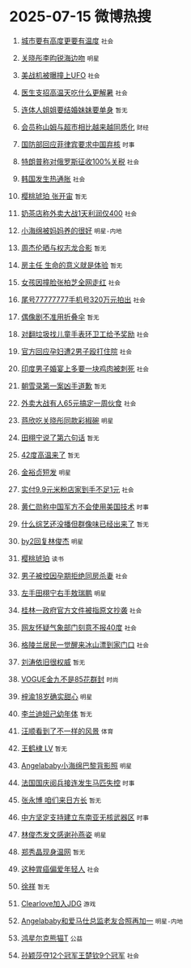 # 2025-07-15 微博热搜 
1. [城市要有高度更要有温度](https://m.weibo.cn/search?containerid=100103type%3D1%26t%3D10%26q%3D%23%E5%9F%8E%E5%B8%82%E8%A6%81%E6%9C%89%E9%AB%98%E5%BA%A6%E6%9B%B4%E8%A6%81%E6%9C%89%E6%B8%A9%E5%BA%A6%23&stream_entry_id=51&isnewpage=1&extparam=seat%3D1%26pos%3D0%26filter_type%3Drealtimehot%26stream_entry_id%3D51%26c_type%3D51%26q%3D%2523%25E5%259F%258E%25E5%25B8%2582%25E8%25A6%2581%25E6%259C%2589%25E9%25AB%2598%25E5%25BA%25A6%25E6%259B%25B4%25E8%25A6%2581%25E6%259C%2589%25E6%25B8%25A9%25E5%25BA%25A6%2523%26cate%3D10103%26dgr%3D0%26display_time%3D1752510117%26pre_seqid%3D175251011728900561151) `社会` 

2. [关晓彤李昀锐海边吻](https://m.weibo.cn/search?containerid=100103type%3D1%26t%3D10%26q%3D%23%E5%85%B3%E6%99%93%E5%BD%A4%E6%9D%8E%E6%98%80%E9%94%90%E6%B5%B7%E8%BE%B9%E5%90%BB%23&stream_entry_id=31&isnewpage=1&extparam=seat%3D1%26pos%3D0%26stream_entry_id%3D31%26realpos%3D1%26flag%3D2%26filter_type%3Drealtimehot%26lcate%3D5001%26c_type%3D31%26dgr%3D0%26q%3D%2523%25E5%2585%25B3%25E6%2599%2593%25E5%25BD%25A4%25E6%259D%258E%25E6%2598%2580%25E9%2594%2590%25E6%25B5%25B7%25E8%25BE%25B9%25E5%2590%25BB%2523%26cate%3D5001%26band_rank%3D1%26display_time%3D1752510117%26pre_seqid%3D175251011728900561151) `明星` 

3. [美战机被曝撞上UFO](https://m.weibo.cn/search?containerid=100103type%3D1%26t%3D10%26q%3D%23%E7%BE%8E%E6%88%98%E6%9C%BA%E8%A2%AB%E6%9B%9D%E6%92%9E%E4%B8%8AUFO%23&stream_entry_id=31&isnewpage=1&extparam=seat%3D1%26pos%3D1%26stream_entry_id%3D31%26realpos%3D2%26flag%3D1%26filter_type%3Drealtimehot%26lcate%3D5001%26c_type%3D31%26dgr%3D0%26q%3D%2523%25E7%25BE%258E%25E6%2588%2598%25E6%259C%25BA%25E8%25A2%25AB%25E6%259B%259D%25E6%2592%259E%25E4%25B8%258AUFO%2523%26cate%3D5001%26band_rank%3D2%26display_time%3D1752510117%26pre_seqid%3D175251011728900561151) `社会` 

4. [医生支招高温天吃什么更解暑](https://m.weibo.cn/search?containerid=100103type%3D1%26t%3D10%26q%3D%23%E5%8C%BB%E7%94%9F%E6%94%AF%E6%8B%9B%E9%AB%98%E6%B8%A9%E5%A4%A9%E5%90%83%E4%BB%80%E4%B9%88%E6%9B%B4%E8%A7%A3%E6%9A%91%23&stream_entry_id=31&isnewpage=1&extparam=seat%3D1%26pos%3D2%26stream_entry_id%3D31%26realpos%3D3%26flag%3D0%26filter_type%3Drealtimehot%26lcate%3D5001%26c_type%3D31%26dgr%3D0%26q%3D%2523%25E5%258C%25BB%25E7%2594%259F%25E6%2594%25AF%25E6%258B%259B%25E9%25AB%2598%25E6%25B8%25A9%25E5%25A4%25A9%25E5%2590%2583%25E4%25BB%2580%25E4%25B9%2588%25E6%259B%25B4%25E8%25A7%25A3%25E6%259A%2591%2523%26cate%3D5001%26band_rank%3D3%26display_time%3D1752510117%26pre_seqid%3D175251011728900561151) `社会` 

5. [连体人姐姐要结婚妹妹要单身](https://m.weibo.cn/search?containerid=100103type%3D1%26t%3D10%26q%3D%E8%BF%9E%E4%BD%93%E4%BA%BA%E5%A7%90%E5%A7%90%E8%A6%81%E7%BB%93%E5%A9%9A%E5%A6%B9%E5%A6%B9%E8%A6%81%E5%8D%95%E8%BA%AB&stream_entry_id=31&isnewpage=1&extparam=seat%3D1%26pos%3D3%26stream_entry_id%3D31%26realpos%3D4%26flag%3D2%26filter_type%3Drealtimehot%26lcate%3D5001%26c_type%3D31%26dgr%3D0%26q%3D%25E8%25BF%259E%25E4%25BD%2593%25E4%25BA%25BA%25E5%25A7%2590%25E5%25A7%2590%25E8%25A6%2581%25E7%25BB%2593%25E5%25A9%259A%25E5%25A6%25B9%25E5%25A6%25B9%25E8%25A6%2581%25E5%258D%2595%25E8%25BA%25AB%26cate%3D5001%26band_rank%3D4%26display_time%3D1752510117%26pre_seqid%3D175251011728900561151) `暂无` 

6. [会员称山姆与超市相比越来越同质化](https://m.weibo.cn/search?containerid=100103type%3D1%26t%3D10%26q%3D%23%E4%BC%9A%E5%91%98%E7%A7%B0%E5%B1%B1%E5%A7%86%E4%B8%8E%E8%B6%85%E5%B8%82%E7%9B%B8%E6%AF%94%E8%B6%8A%E6%9D%A5%E8%B6%8A%E5%90%8C%E8%B4%A8%E5%8C%96%23&stream_entry_id=31&isnewpage=1&extparam=seat%3D1%26pos%3D4%26stream_entry_id%3D31%26realpos%3D5%26flag%3D0%26filter_type%3Drealtimehot%26lcate%3D5001%26c_type%3D31%26dgr%3D0%26q%3D%2523%25E4%25BC%259A%25E5%2591%2598%25E7%25A7%25B0%25E5%25B1%25B1%25E5%25A7%2586%25E4%25B8%258E%25E8%25B6%2585%25E5%25B8%2582%25E7%259B%25B8%25E6%25AF%2594%25E8%25B6%258A%25E6%259D%25A5%25E8%25B6%258A%25E5%2590%258C%25E8%25B4%25A8%25E5%258C%2596%2523%26cate%3D5001%26band_rank%3D5%26display_time%3D1752510117%26pre_seqid%3D175251011728900561151) `财经` 

7. [国防部回应菲律宾要求中国弃核](https://m.weibo.cn/search?containerid=100103type%3D1%26t%3D10%26q%3D%23%E5%9B%BD%E9%98%B2%E9%83%A8%E5%9B%9E%E5%BA%94%E8%8F%B2%E5%BE%8B%E5%AE%BE%E8%A6%81%E6%B1%82%E4%B8%AD%E5%9B%BD%E5%BC%83%E6%A0%B8%23&stream_entry_id=31&isnewpage=1&extparam=seat%3D1%26pos%3D5%26stream_entry_id%3D31%26realpos%3D6%26flag%3D1%26filter_type%3Drealtimehot%26lcate%3D5001%26c_type%3D31%26dgr%3D0%26q%3D%2523%25E5%259B%25BD%25E9%2598%25B2%25E9%2583%25A8%25E5%259B%259E%25E5%25BA%2594%25E8%258F%25B2%25E5%25BE%258B%25E5%25AE%25BE%25E8%25A6%2581%25E6%25B1%2582%25E4%25B8%25AD%25E5%259B%25BD%25E5%25BC%2583%25E6%25A0%25B8%2523%26cate%3D5001%26band_rank%3D6%26display_time%3D1752510117%26pre_seqid%3D175251011728900561151) `时事` 

8. [特朗普称对俄罗斯征收100%关税](https://m.weibo.cn/search?containerid=100103type%3D1%26t%3D10%26q%3D%23%E7%89%B9%E6%9C%97%E6%99%AE%E7%A7%B0%E5%AF%B9%E4%BF%84%E7%BD%97%E6%96%AF%E5%BE%81%E6%94%B6100%25%E5%85%B3%E7%A8%8E%23&stream_entry_id=31&isnewpage=1&extparam=seat%3D1%26pos%3D6%26stream_entry_id%3D31%26realpos%3D7%26flag%3D1%26filter_type%3Drealtimehot%26lcate%3D5001%26c_type%3D31%26dgr%3D0%26q%3D%2523%25E7%2589%25B9%25E6%259C%2597%25E6%2599%25AE%25E7%25A7%25B0%25E5%25AF%25B9%25E4%25BF%2584%25E7%25BD%2597%25E6%2596%25AF%25E5%25BE%2581%25E6%2594%25B6100%2525%25E5%2585%25B3%25E7%25A8%258E%2523%26cate%3D5001%26band_rank%3D7%26display_time%3D1752510117%26pre_seqid%3D175251011728900561151) `社会` 

9. [韩国发生热通胀](https://m.weibo.cn/search?containerid=100103type%3D1%26t%3D10%26q%3D%23%E9%9F%A9%E5%9B%BD%E5%8F%91%E7%94%9F%E7%83%AD%E9%80%9A%E8%83%80%23&stream_entry_id=31&isnewpage=1&extparam=seat%3D1%26pos%3D7%26stream_entry_id%3D31%26realpos%3D8%26flag%3D0%26filter_type%3Drealtimehot%26lcate%3D5001%26c_type%3D31%26dgr%3D0%26q%3D%2523%25E9%259F%25A9%25E5%259B%25BD%25E5%258F%2591%25E7%2594%259F%25E7%2583%25AD%25E9%2580%259A%25E8%2583%2580%2523%26cate%3D5001%26band_rank%3D8%26display_time%3D1752510117%26pre_seqid%3D175251011728900561151) `社会` 

10. [樱桃琥珀 张开宙](https://m.weibo.cn/search?containerid=100103type%3D1%26t%3D10%26q%3D%E6%A8%B1%E6%A1%83%E7%90%A5%E7%8F%80+%E5%BC%A0%E5%BC%80%E5%AE%99&stream_entry_id=31&isnewpage=1&extparam=seat%3D1%26pos%3D8%26stream_entry_id%3D31%26realpos%3D9%26flag%3D1%26filter_type%3Drealtimehot%26lcate%3D5001%26c_type%3D31%26dgr%3D0%26q%3D%25E6%25A8%25B1%25E6%25A1%2583%25E7%2590%25A5%25E7%258F%2580%2520%25E5%25BC%25A0%25E5%25BC%2580%25E5%25AE%2599%26cate%3D5001%26band_rank%3D9%26display_time%3D1752510117%26pre_seqid%3D175251011728900561151) `暂无` 

11. [奶茶店称外卖大战1天利润仅400](https://m.weibo.cn/search?containerid=100103type%3D1%26t%3D10%26q%3D%23%E5%A5%B6%E8%8C%B6%E5%BA%97%E7%A7%B0%E5%A4%96%E5%8D%96%E5%A4%A7%E6%88%981%E5%A4%A9%E5%88%A9%E6%B6%A6%E4%BB%85400%23&stream_entry_id=31&isnewpage=1&extparam=seat%3D1%26pos%3D9%26stream_entry_id%3D31%26realpos%3D10%26flag%3D1%26filter_type%3Drealtimehot%26lcate%3D5001%26c_type%3D31%26dgr%3D0%26q%3D%2523%25E5%25A5%25B6%25E8%258C%25B6%25E5%25BA%2597%25E7%25A7%25B0%25E5%25A4%2596%25E5%258D%2596%25E5%25A4%25A7%25E6%2588%25981%25E5%25A4%25A9%25E5%2588%25A9%25E6%25B6%25A6%25E4%25BB%2585400%2523%26cate%3D5001%26band_rank%3D10%26display_time%3D1752510117%26pre_seqid%3D175251011728900561151) `社会` 

12. [小海绵被妈妈养的很好](https://m.weibo.cn/search?containerid=100103type%3D1%26t%3D10%26q%3D%23%E5%B0%8F%E6%B5%B7%E7%BB%B5%E8%A2%AB%E5%A6%88%E5%A6%88%E5%85%BB%E7%9A%84%E5%BE%88%E5%A5%BD%23&stream_entry_id=31&isnewpage=1&extparam=seat%3D1%26pos%3D10%26stream_entry_id%3D31%26realpos%3D11%26flag%3D2%26filter_type%3Drealtimehot%26lcate%3D5001%26c_type%3D31%26dgr%3D0%26q%3D%2523%25E5%25B0%258F%25E6%25B5%25B7%25E7%25BB%25B5%25E8%25A2%25AB%25E5%25A6%2588%25E5%25A6%2588%25E5%2585%25BB%25E7%259A%2584%25E5%25BE%2588%25E5%25A5%25BD%2523%26cate%3D5001%26band_rank%3D11%26display_time%3D1752510117%26pre_seqid%3D175251011728900561151) `明星-内地` 

13. [周杰伦晒与权志龙合影](https://m.weibo.cn/search?containerid=100103type%3D1%26t%3D10%26q%3D%E5%91%A8%E6%9D%B0%E4%BC%A6%E6%99%92%E4%B8%8E%E6%9D%83%E5%BF%97%E9%BE%99%E5%90%88%E5%BD%B1&stream_entry_id=31&isnewpage=1&extparam=seat%3D1%26pos%3D11%26stream_entry_id%3D31%26realpos%3D12%26flag%3D0%26filter_type%3Drealtimehot%26lcate%3D5001%26c_type%3D31%26dgr%3D0%26q%3D%25E5%2591%25A8%25E6%259D%25B0%25E4%25BC%25A6%25E6%2599%2592%25E4%25B8%258E%25E6%259D%2583%25E5%25BF%2597%25E9%25BE%2599%25E5%2590%2588%25E5%25BD%25B1%26cate%3D5001%26band_rank%3D12%26display_time%3D1752510117%26pre_seqid%3D175251011728900561151) `暂无` 

14. [房主任 生命的意义就是体验](https://m.weibo.cn/search?containerid=100103type%3D1%26t%3D10%26q%3D%E6%88%BF%E4%B8%BB%E4%BB%BB+%E7%94%9F%E5%91%BD%E7%9A%84%E6%84%8F%E4%B9%89%E5%B0%B1%E6%98%AF%E4%BD%93%E9%AA%8C&stream_entry_id=31&isnewpage=1&extparam=seat%3D1%26pos%3D12%26stream_entry_id%3D31%26realpos%3D13%26flag%3D0%26filter_type%3Drealtimehot%26lcate%3D5001%26c_type%3D31%26dgr%3D0%26q%3D%25E6%2588%25BF%25E4%25B8%25BB%25E4%25BB%25BB%2520%25E7%2594%259F%25E5%2591%25BD%25E7%259A%2584%25E6%2584%258F%25E4%25B9%2589%25E5%25B0%25B1%25E6%2598%25AF%25E4%25BD%2593%25E9%25AA%258C%26cate%3D5001%26band_rank%3D13%26display_time%3D1752510117%26pre_seqid%3D175251011728900561151) `暂无` 

15. [女孩因撞脸张柏芝全网走红](https://m.weibo.cn/search?containerid=100103type%3D1%26t%3D10%26q%3D%23%E5%A5%B3%E5%AD%A9%E5%9B%A0%E6%92%9E%E8%84%B8%E5%BC%A0%E6%9F%8F%E8%8A%9D%E5%85%A8%E7%BD%91%E8%B5%B0%E7%BA%A2%23&stream_entry_id=31&isnewpage=1&extparam=seat%3D1%26pos%3D13%26stream_entry_id%3D31%26realpos%3D14%26flag%3D1%26filter_type%3Drealtimehot%26lcate%3D5001%26c_type%3D31%26dgr%3D0%26q%3D%2523%25E5%25A5%25B3%25E5%25AD%25A9%25E5%259B%25A0%25E6%2592%259E%25E8%2584%25B8%25E5%25BC%25A0%25E6%259F%258F%25E8%258A%259D%25E5%2585%25A8%25E7%25BD%2591%25E8%25B5%25B0%25E7%25BA%25A2%2523%26cate%3D5001%26band_rank%3D14%26display_time%3D1752510117%26pre_seqid%3D175251011728900561151) `社会` 

16. [尾号77777777手机号320万元拍出](https://m.weibo.cn/search?containerid=100103type%3D1%26t%3D10%26q%3D%23%E5%B0%BE%E5%8F%B777777777%E6%89%8B%E6%9C%BA%E5%8F%B7320%E4%B8%87%E5%85%83%E6%8B%8D%E5%87%BA%23&stream_entry_id=31&isnewpage=1&extparam=seat%3D1%26pos%3D14%26stream_entry_id%3D31%26realpos%3D15%26flag%3D0%26filter_type%3Drealtimehot%26lcate%3D5001%26c_type%3D31%26dgr%3D0%26q%3D%2523%25E5%25B0%25BE%25E5%258F%25B777777777%25E6%2589%258B%25E6%259C%25BA%25E5%258F%25B7320%25E4%25B8%2587%25E5%2585%2583%25E6%258B%258D%25E5%2587%25BA%2523%26cate%3D5001%26band_rank%3D15%26display_time%3D1752510117%26pre_seqid%3D175251011728900561151) `社会` 

17. [偶像剧不准用折叠伞](https://m.weibo.cn/search?containerid=100103type%3D1%26t%3D10%26q%3D%E5%81%B6%E5%83%8F%E5%89%A7%E4%B8%8D%E5%87%86%E7%94%A8%E6%8A%98%E5%8F%A0%E4%BC%9E&stream_entry_id=31&isnewpage=1&extparam=seat%3D1%26pos%3D15%26stream_entry_id%3D31%26realpos%3D16%26flag%3D0%26filter_type%3Drealtimehot%26lcate%3D5001%26c_type%3D31%26dgr%3D0%26q%3D%25E5%2581%25B6%25E5%2583%258F%25E5%2589%25A7%25E4%25B8%258D%25E5%2587%2586%25E7%2594%25A8%25E6%258A%2598%25E5%258F%25A0%25E4%25BC%259E%26cate%3D5001%26band_rank%3D16%26display_time%3D1752510117%26pre_seqid%3D175251011728900561151) `暂无` 

18. [对翻垃圾找儿童手表环卫工给予奖励](https://m.weibo.cn/search?containerid=100103type%3D1%26t%3D10%26q%3D%23%E5%AF%B9%E7%BF%BB%E5%9E%83%E5%9C%BE%E6%89%BE%E5%84%BF%E7%AB%A5%E6%89%8B%E8%A1%A8%E7%8E%AF%E5%8D%AB%E5%B7%A5%E7%BB%99%E4%BA%88%E5%A5%96%E5%8A%B1%23&stream_entry_id=31&isnewpage=1&extparam=seat%3D1%26pos%3D16%26stream_entry_id%3D31%26realpos%3D17%26flag%3D0%26filter_type%3Drealtimehot%26lcate%3D5001%26c_type%3D31%26dgr%3D0%26q%3D%2523%25E5%25AF%25B9%25E7%25BF%25BB%25E5%259E%2583%25E5%259C%25BE%25E6%2589%25BE%25E5%2584%25BF%25E7%25AB%25A5%25E6%2589%258B%25E8%25A1%25A8%25E7%258E%25AF%25E5%258D%25AB%25E5%25B7%25A5%25E7%25BB%2599%25E4%25BA%2588%25E5%25A5%2596%25E5%258A%25B1%2523%26cate%3D5001%26band_rank%3D17%26display_time%3D1752510117%26pre_seqid%3D175251011728900561151) `社会` 

19. [官方回应孕妇遭2男子殴打住院](https://m.weibo.cn/search?containerid=100103type%3D1%26t%3D10%26q%3D%23%E5%AE%98%E6%96%B9%E5%9B%9E%E5%BA%94%E5%AD%95%E5%A6%87%E9%81%AD2%E7%94%B7%E5%AD%90%E6%AE%B4%E6%89%93%E4%BD%8F%E9%99%A2%23&stream_entry_id=31&isnewpage=1&extparam=seat%3D1%26pos%3D17%26stream_entry_id%3D31%26realpos%3D18%26flag%3D1%26filter_type%3Drealtimehot%26lcate%3D5001%26c_type%3D31%26dgr%3D0%26q%3D%2523%25E5%25AE%2598%25E6%2596%25B9%25E5%259B%259E%25E5%25BA%2594%25E5%25AD%2595%25E5%25A6%2587%25E9%2581%25AD2%25E7%2594%25B7%25E5%25AD%2590%25E6%25AE%25B4%25E6%2589%2593%25E4%25BD%258F%25E9%2599%25A2%2523%26cate%3D5001%26band_rank%3D18%26display_time%3D1752510117%26pre_seqid%3D175251011728900561151) `社会` 

20. [印度男子婚宴上多要一块鸡肉被刺死](https://m.weibo.cn/search?containerid=100103type%3D1%26t%3D10%26q%3D%23%E5%8D%B0%E5%BA%A6%E7%94%B7%E5%AD%90%E5%A9%9A%E5%AE%B4%E4%B8%8A%E5%A4%9A%E8%A6%81%E4%B8%80%E5%9D%97%E9%B8%A1%E8%82%89%E8%A2%AB%E5%88%BA%E6%AD%BB%23&stream_entry_id=31&isnewpage=1&extparam=seat%3D1%26pos%3D18%26stream_entry_id%3D31%26realpos%3D19%26flag%3D1%26filter_type%3Drealtimehot%26lcate%3D5001%26c_type%3D31%26dgr%3D0%26q%3D%2523%25E5%258D%25B0%25E5%25BA%25A6%25E7%2594%25B7%25E5%25AD%2590%25E5%25A9%259A%25E5%25AE%25B4%25E4%25B8%258A%25E5%25A4%259A%25E8%25A6%2581%25E4%25B8%2580%25E5%259D%2597%25E9%25B8%25A1%25E8%2582%2589%25E8%25A2%25AB%25E5%2588%25BA%25E6%25AD%25BB%2523%26cate%3D5001%26band_rank%3D19%26display_time%3D1752510117%26pre_seqid%3D175251011728900561151) `社会` 

21. [朝雪录第一案凶手道歉](https://m.weibo.cn/search?containerid=100103type%3D1%26t%3D10%26q%3D%E6%9C%9D%E9%9B%AA%E5%BD%95%E7%AC%AC%E4%B8%80%E6%A1%88%E5%87%B6%E6%89%8B%E9%81%93%E6%AD%89&stream_entry_id=31&isnewpage=1&extparam=seat%3D1%26pos%3D19%26stream_entry_id%3D31%26realpos%3D20%26flag%3D0%26filter_type%3Drealtimehot%26lcate%3D5001%26c_type%3D31%26dgr%3D0%26q%3D%25E6%259C%259D%25E9%259B%25AA%25E5%25BD%2595%25E7%25AC%25AC%25E4%25B8%2580%25E6%25A1%2588%25E5%2587%25B6%25E6%2589%258B%25E9%2581%2593%25E6%25AD%2589%26cate%3D5001%26band_rank%3D20%26display_time%3D1752510117%26pre_seqid%3D175251011728900561151) `暂无` 

22. [外卖大战有人65元搞定一周伙食](https://m.weibo.cn/search?containerid=100103type%3D1%26t%3D10%26q%3D%23%E5%A4%96%E5%8D%96%E5%A4%A7%E6%88%98%E6%9C%89%E4%BA%BA65%E5%85%83%E6%90%9E%E5%AE%9A%E4%B8%80%E5%91%A8%E4%BC%99%E9%A3%9F%23&stream_entry_id=31&isnewpage=1&extparam=seat%3D1%26pos%3D20%26stream_entry_id%3D31%26realpos%3D21%26flag%3D0%26filter_type%3Drealtimehot%26lcate%3D5001%26c_type%3D31%26dgr%3D0%26q%3D%2523%25E5%25A4%2596%25E5%258D%2596%25E5%25A4%25A7%25E6%2588%2598%25E6%259C%2589%25E4%25BA%25BA65%25E5%2585%2583%25E6%2590%259E%25E5%25AE%259A%25E4%25B8%2580%25E5%2591%25A8%25E4%25BC%2599%25E9%25A3%259F%2523%26cate%3D5001%26band_rank%3D21%26display_time%3D1752510117%26pre_seqid%3D175251011728900561151) `社会` 

23. [蒋欣吃关晓彤同款彩椒碗](https://m.weibo.cn/search?containerid=100103type%3D1%26t%3D10%26q%3D%23%E8%92%8B%E6%AC%A3%E5%90%83%E5%85%B3%E6%99%93%E5%BD%A4%E5%90%8C%E6%AC%BE%E5%BD%A9%E6%A4%92%E7%A2%97%23&stream_entry_id=31&isnewpage=1&extparam=seat%3D1%26pos%3D21%26stream_entry_id%3D31%26realpos%3D22%26flag%3D0%26filter_type%3Drealtimehot%26lcate%3D5001%26c_type%3D31%26dgr%3D0%26q%3D%2523%25E8%2592%258B%25E6%25AC%25A3%25E5%2590%2583%25E5%2585%25B3%25E6%2599%2593%25E5%25BD%25A4%25E5%2590%258C%25E6%25AC%25BE%25E5%25BD%25A9%25E6%25A4%2592%25E7%25A2%2597%2523%26cate%3D5001%26band_rank%3D22%26display_time%3D1752510117%26pre_seqid%3D175251011728900561151) `明星` 

24. [田栩宁说了第六句话](https://m.weibo.cn/search?containerid=100103type%3D1%26t%3D10%26q%3D%23%E7%94%B0%E6%A0%A9%E5%AE%81%E8%AF%B4%E4%BA%86%E7%AC%AC%E5%85%AD%E5%8F%A5%E8%AF%9D%23&stream_entry_id=31&isnewpage=1&extparam=seat%3D1%26pos%3D22%26stream_entry_id%3D31%26realpos%3D23%26flag%3D0%26filter_type%3Drealtimehot%26lcate%3D5001%26c_type%3D31%26dgr%3D0%26q%3D%2523%25E7%2594%25B0%25E6%25A0%25A9%25E5%25AE%2581%25E8%25AF%25B4%25E4%25BA%2586%25E7%25AC%25AC%25E5%2585%25AD%25E5%258F%25A5%25E8%25AF%259D%2523%26cate%3D5001%26band_rank%3D23%26display_time%3D1752510117%26pre_seqid%3D175251011728900561151) `暂无` 

25. [42度高温来了](https://m.weibo.cn/search?containerid=100103type%3D1%26t%3D10%26q%3D42%E5%BA%A6%E9%AB%98%E6%B8%A9%E6%9D%A5%E4%BA%86&stream_entry_id=31&isnewpage=1&extparam=seat%3D1%26pos%3D23%26stream_entry_id%3D31%26realpos%3D24%26flag%3D0%26filter_type%3Drealtimehot%26lcate%3D5001%26c_type%3D31%26dgr%3D0%26q%3D42%25E5%25BA%25A6%25E9%25AB%2598%25E6%25B8%25A9%25E6%259D%25A5%25E4%25BA%2586%26cate%3D5001%26band_rank%3D24%26display_time%3D1752510117%26pre_seqid%3D175251011728900561151) `暂无` 

26. [金裕贞短发](https://m.weibo.cn/search?containerid=100103type%3D1%26t%3D10%26q%3D%23%E9%87%91%E8%A3%95%E8%B4%9E%E7%9F%AD%E5%8F%91%23&stream_entry_id=31&isnewpage=1&extparam=seat%3D1%26pos%3D24%26stream_entry_id%3D31%26realpos%3D25%26flag%3D0%26filter_type%3Drealtimehot%26lcate%3D5001%26c_type%3D31%26dgr%3D0%26q%3D%2523%25E9%2587%2591%25E8%25A3%2595%25E8%25B4%259E%25E7%259F%25AD%25E5%258F%2591%2523%26cate%3D5001%26band_rank%3D25%26display_time%3D1752510117%26pre_seqid%3D175251011728900561151) `明星` 

27. [实付9.9元米粉店家到手不足1元](https://m.weibo.cn/search?containerid=100103type%3D1%26t%3D10%26q%3D%23%E5%AE%9E%E4%BB%989.9%E5%85%83%E7%B1%B3%E7%B2%89%E5%BA%97%E5%AE%B6%E5%88%B0%E6%89%8B%E4%B8%8D%E8%B6%B31%E5%85%83%23&stream_entry_id=31&isnewpage=1&extparam=seat%3D1%26pos%3D25%26stream_entry_id%3D31%26realpos%3D26%26flag%3D0%26filter_type%3Drealtimehot%26lcate%3D5001%26c_type%3D31%26dgr%3D0%26q%3D%2523%25E5%25AE%259E%25E4%25BB%25989.9%25E5%2585%2583%25E7%25B1%25B3%25E7%25B2%2589%25E5%25BA%2597%25E5%25AE%25B6%25E5%2588%25B0%25E6%2589%258B%25E4%25B8%258D%25E8%25B6%25B31%25E5%2585%2583%2523%26cate%3D5001%26band_rank%3D26%26display_time%3D1752510117%26pre_seqid%3D175251011728900561151) `社会` 

28. [黄仁勋称中国军方不会使用美国技术](https://m.weibo.cn/search?containerid=100103type%3D1%26t%3D10%26q%3D%23%E9%BB%84%E4%BB%81%E5%8B%8B%E7%A7%B0%E4%B8%AD%E5%9B%BD%E5%86%9B%E6%96%B9%E4%B8%8D%E4%BC%9A%E4%BD%BF%E7%94%A8%E7%BE%8E%E5%9B%BD%E6%8A%80%E6%9C%AF%23&stream_entry_id=31&isnewpage=1&extparam=seat%3D1%26pos%3D26%26stream_entry_id%3D31%26realpos%3D27%26flag%3D0%26filter_type%3Drealtimehot%26lcate%3D5001%26c_type%3D31%26dgr%3D0%26q%3D%2523%25E9%25BB%2584%25E4%25BB%2581%25E5%258B%258B%25E7%25A7%25B0%25E4%25B8%25AD%25E5%259B%25BD%25E5%2586%259B%25E6%2596%25B9%25E4%25B8%258D%25E4%25BC%259A%25E4%25BD%25BF%25E7%2594%25A8%25E7%25BE%258E%25E5%259B%25BD%25E6%258A%2580%25E6%259C%25AF%2523%26cate%3D5001%26band_rank%3D27%26display_time%3D1752510117%26pre_seqid%3D175251011728900561151) `时事` 

29. [什么综艺还没播但群像味已经出来了](https://m.weibo.cn/search?containerid=100103type%3D1%26t%3D10%26q%3D%E4%BB%80%E4%B9%88%E7%BB%BC%E8%89%BA%E8%BF%98%E6%B2%A1%E6%92%AD%E4%BD%86%E7%BE%A4%E5%83%8F%E5%91%B3%E5%B7%B2%E7%BB%8F%E5%87%BA%E6%9D%A5%E4%BA%86&stream_entry_id=31&isnewpage=1&extparam=seat%3D1%26pos%3D27%26stream_entry_id%3D31%26realpos%3D28%26flag%3D0%26filter_type%3Drealtimehot%26lcate%3D5001%26c_type%3D31%26dgr%3D0%26q%3D%25E4%25BB%2580%25E4%25B9%2588%25E7%25BB%25BC%25E8%2589%25BA%25E8%25BF%2598%25E6%25B2%25A1%25E6%2592%25AD%25E4%25BD%2586%25E7%25BE%25A4%25E5%2583%258F%25E5%2591%25B3%25E5%25B7%25B2%25E7%25BB%258F%25E5%2587%25BA%25E6%259D%25A5%25E4%25BA%2586%26cate%3D5001%26band_rank%3D28%26display_time%3D1752510117%26pre_seqid%3D175251011728900561151) `暂无` 

30. [by2回复林俊杰](https://m.weibo.cn/search?containerid=100103type%3D1%26t%3D10%26q%3D%23by2%E5%9B%9E%E5%A4%8D%E6%9E%97%E4%BF%8A%E6%9D%B0%23&stream_entry_id=31&isnewpage=1&extparam=seat%3D1%26pos%3D28%26stream_entry_id%3D31%26realpos%3D29%26flag%3D0%26filter_type%3Drealtimehot%26lcate%3D5001%26c_type%3D31%26dgr%3D0%26q%3D%2523by2%25E5%259B%259E%25E5%25A4%258D%25E6%259E%2597%25E4%25BF%258A%25E6%259D%25B0%2523%26cate%3D5001%26band_rank%3D29%26display_time%3D1752510117%26pre_seqid%3D175251011728900561151) `明星` 

31. [樱桃琥珀](https://m.weibo.cn/search?containerid=100103type%3D1%26t%3D10%26q%3D%E6%A8%B1%E6%A1%83%E7%90%A5%E7%8F%80&stream_entry_id=31&isnewpage=1&extparam=seat%3D1%26pos%3D29%26stream_entry_id%3D31%26realpos%3D30%26flag%3D0%26filter_type%3Drealtimehot%26lcate%3D5001%26c_type%3D31%26dgr%3D0%26q%3D%25E6%25A8%25B1%25E6%25A1%2583%25E7%2590%25A5%25E7%258F%2580%26cate%3D5001%26band_rank%3D30%26display_time%3D1752510117%26pre_seqid%3D175251011728900561151) `读书` 

32. [男子被控因孕期拒绝同房杀妻](https://m.weibo.cn/search?containerid=100103type%3D1%26t%3D10%26q%3D%23%E7%94%B7%E5%AD%90%E8%A2%AB%E6%8E%A7%E5%9B%A0%E5%AD%95%E6%9C%9F%E6%8B%92%E7%BB%9D%E5%90%8C%E6%88%BF%E6%9D%80%E5%A6%BB%23&stream_entry_id=31&isnewpage=1&extparam=seat%3D1%26pos%3D30%26stream_entry_id%3D31%26realpos%3D31%26flag%3D0%26filter_type%3Drealtimehot%26lcate%3D5001%26c_type%3D31%26dgr%3D0%26q%3D%2523%25E7%2594%25B7%25E5%25AD%2590%25E8%25A2%25AB%25E6%258E%25A7%25E5%259B%25A0%25E5%25AD%2595%25E6%259C%259F%25E6%258B%2592%25E7%25BB%259D%25E5%2590%258C%25E6%2588%25BF%25E6%259D%2580%25E5%25A6%25BB%2523%26cate%3D5001%26band_rank%3D31%26display_time%3D1752510117%26pre_seqid%3D175251011728900561151) `社会` 

33. [左手田栩宁右手敖瑞鹏](https://m.weibo.cn/search?containerid=100103type%3D1%26t%3D10%26q%3D%23%E5%B7%A6%E6%89%8B%E7%94%B0%E6%A0%A9%E5%AE%81%E5%8F%B3%E6%89%8B%E6%95%96%E7%91%9E%E9%B9%8F%23&stream_entry_id=31&isnewpage=1&extparam=seat%3D1%26pos%3D31%26stream_entry_id%3D31%26realpos%3D32%26flag%3D0%26filter_type%3Drealtimehot%26lcate%3D5001%26c_type%3D31%26dgr%3D0%26q%3D%2523%25E5%25B7%25A6%25E6%2589%258B%25E7%2594%25B0%25E6%25A0%25A9%25E5%25AE%2581%25E5%258F%25B3%25E6%2589%258B%25E6%2595%2596%25E7%2591%259E%25E9%25B9%258F%2523%26cate%3D5001%26band_rank%3D32%26display_time%3D1752510117%26pre_seqid%3D175251011728900561151) `明星` 

34. [桂林一政府官方文件被指原文抄袭](https://m.weibo.cn/search?containerid=100103type%3D1%26t%3D10%26q%3D%23%E6%A1%82%E6%9E%97%E4%B8%80%E6%94%BF%E5%BA%9C%E5%AE%98%E6%96%B9%E6%96%87%E4%BB%B6%E8%A2%AB%E6%8C%87%E5%8E%9F%E6%96%87%E6%8A%84%E8%A2%AD%23&stream_entry_id=31&isnewpage=1&extparam=seat%3D1%26pos%3D32%26stream_entry_id%3D31%26realpos%3D33%26flag%3D1%26filter_type%3Drealtimehot%26lcate%3D5001%26c_type%3D31%26dgr%3D0%26q%3D%2523%25E6%25A1%2582%25E6%259E%2597%25E4%25B8%2580%25E6%2594%25BF%25E5%25BA%259C%25E5%25AE%2598%25E6%2596%25B9%25E6%2596%2587%25E4%25BB%25B6%25E8%25A2%25AB%25E6%258C%2587%25E5%258E%259F%25E6%2596%2587%25E6%258A%2584%25E8%25A2%25AD%2523%26cate%3D5001%26band_rank%3D33%26display_time%3D1752510117%26pre_seqid%3D175251011728900561151) `社会` 

35. [网友怀疑气象部门刻意不报40度](https://m.weibo.cn/search?containerid=100103type%3D1%26t%3D10%26q%3D%23%E7%BD%91%E5%8F%8B%E6%80%80%E7%96%91%E6%B0%94%E8%B1%A1%E9%83%A8%E9%97%A8%E5%88%BB%E6%84%8F%E4%B8%8D%E6%8A%A540%E5%BA%A6%23&stream_entry_id=31&isnewpage=1&extparam=seat%3D1%26pos%3D33%26stream_entry_id%3D31%26realpos%3D34%26flag%3D0%26filter_type%3Drealtimehot%26lcate%3D5001%26c_type%3D31%26dgr%3D0%26q%3D%2523%25E7%25BD%2591%25E5%258F%258B%25E6%2580%2580%25E7%2596%2591%25E6%25B0%2594%25E8%25B1%25A1%25E9%2583%25A8%25E9%2597%25A8%25E5%2588%25BB%25E6%2584%258F%25E4%25B8%258D%25E6%258A%25A540%25E5%25BA%25A6%2523%26cate%3D5001%26band_rank%3D34%26display_time%3D1752510117%26pre_seqid%3D175251011728900561151) `社会` 

36. [格陵兰居民一觉醒来冰山漂到家门口](https://m.weibo.cn/search?containerid=100103type%3D1%26t%3D10%26q%3D%23%E6%A0%BC%E9%99%B5%E5%85%B0%E5%B1%85%E6%B0%91%E4%B8%80%E8%A7%89%E9%86%92%E6%9D%A5%E5%86%B0%E5%B1%B1%E6%BC%82%E5%88%B0%E5%AE%B6%E9%97%A8%E5%8F%A3%23&stream_entry_id=31&isnewpage=1&extparam=seat%3D1%26pos%3D34%26stream_entry_id%3D31%26realpos%3D35%26flag%3D1%26filter_type%3Drealtimehot%26lcate%3D5001%26c_type%3D31%26dgr%3D0%26q%3D%2523%25E6%25A0%25BC%25E9%2599%25B5%25E5%2585%25B0%25E5%25B1%2585%25E6%25B0%2591%25E4%25B8%2580%25E8%25A7%2589%25E9%2586%2592%25E6%259D%25A5%25E5%2586%25B0%25E5%25B1%25B1%25E6%25BC%2582%25E5%2588%25B0%25E5%25AE%25B6%25E9%2597%25A8%25E5%258F%25A3%2523%26cate%3D5001%26band_rank%3D35%26display_time%3D1752510117%26pre_seqid%3D175251011728900561151) `社会` 

37. [刘涛依旧很权威](https://m.weibo.cn/search?containerid=100103type%3D1%26t%3D10%26q%3D%E5%88%98%E6%B6%9B%E4%BE%9D%E6%97%A7%E5%BE%88%E6%9D%83%E5%A8%81&stream_entry_id=31&isnewpage=1&extparam=seat%3D1%26pos%3D35%26stream_entry_id%3D31%26realpos%3D36%26flag%3D1%26filter_type%3Drealtimehot%26lcate%3D5001%26c_type%3D31%26dgr%3D0%26q%3D%25E5%2588%2598%25E6%25B6%259B%25E4%25BE%259D%25E6%2597%25A7%25E5%25BE%2588%25E6%259D%2583%25E5%25A8%2581%26cate%3D5001%26band_rank%3D36%26display_time%3D1752510117%26pre_seqid%3D175251011728900561151) `暂无` 

38. [VOGUE金九不是85花群封](https://m.weibo.cn/search?containerid=100103type%3D1%26t%3D10%26q%3D%23VOGUE%E9%87%91%E4%B9%9D%E4%B8%8D%E6%98%AF85%E8%8A%B1%E7%BE%A4%E5%B0%81%23&stream_entry_id=31&isnewpage=1&extparam=seat%3D1%26pos%3D36%26stream_entry_id%3D31%26realpos%3D37%26flag%3D0%26filter_type%3Drealtimehot%26lcate%3D5001%26c_type%3D31%26dgr%3D0%26q%3D%2523VOGUE%25E9%2587%2591%25E4%25B9%259D%25E4%25B8%258D%25E6%2598%25AF85%25E8%258A%25B1%25E7%25BE%25A4%25E5%25B0%2581%2523%26cate%3D5001%26band_rank%3D37%26display_time%3D1752510117%26pre_seqid%3D175251011728900561151) `时尚` 

39. [梓渝18岁确实甜心](https://m.weibo.cn/search?containerid=100103type%3D1%26t%3D10%26q%3D%23%E6%A2%93%E6%B8%9D18%E5%B2%81%E7%A1%AE%E5%AE%9E%E7%94%9C%E5%BF%83%23&stream_entry_id=31&isnewpage=1&extparam=seat%3D1%26pos%3D37%26stream_entry_id%3D31%26realpos%3D38%26flag%3D0%26filter_type%3Drealtimehot%26lcate%3D5001%26c_type%3D31%26dgr%3D0%26q%3D%2523%25E6%25A2%2593%25E6%25B8%259D18%25E5%25B2%2581%25E7%25A1%25AE%25E5%25AE%259E%25E7%2594%259C%25E5%25BF%2583%2523%26cate%3D5001%26band_rank%3D38%26display_time%3D1752510117%26pre_seqid%3D175251011728900561151) `明星` 

40. [李兰迪妲己幼年体](https://m.weibo.cn/search?containerid=100103type%3D1%26t%3D10%26q%3D%E6%9D%8E%E5%85%B0%E8%BF%AA%E5%A6%B2%E5%B7%B1%E5%B9%BC%E5%B9%B4%E4%BD%93&stream_entry_id=31&isnewpage=1&extparam=seat%3D1%26pos%3D38%26stream_entry_id%3D31%26realpos%3D39%26flag%3D0%26filter_type%3Drealtimehot%26lcate%3D5001%26c_type%3D31%26dgr%3D0%26q%3D%25E6%259D%258E%25E5%2585%25B0%25E8%25BF%25AA%25E5%25A6%25B2%25E5%25B7%25B1%25E5%25B9%25BC%25E5%25B9%25B4%25E4%25BD%2593%26cate%3D5001%26band_rank%3D39%26display_time%3D1752510117%26pre_seqid%3D175251011728900561151) `暂无` 

41. [汪顺看到了不一样的风景](https://m.weibo.cn/search?containerid=100103type%3D1%26t%3D10%26q%3D%23%E6%B1%AA%E9%A1%BA%E7%9C%8B%E5%88%B0%E4%BA%86%E4%B8%8D%E4%B8%80%E6%A0%B7%E7%9A%84%E9%A3%8E%E6%99%AF%23&stream_entry_id=31&isnewpage=1&extparam=seat%3D1%26pos%3D39%26stream_entry_id%3D31%26realpos%3D40%26flag%3D1%26filter_type%3Drealtimehot%26lcate%3D5001%26c_type%3D31%26dgr%3D0%26q%3D%2523%25E6%25B1%25AA%25E9%25A1%25BA%25E7%259C%258B%25E5%2588%25B0%25E4%25BA%2586%25E4%25B8%258D%25E4%25B8%2580%25E6%25A0%25B7%25E7%259A%2584%25E9%25A3%258E%25E6%2599%25AF%2523%26cate%3D5001%26band_rank%3D40%26display_time%3D1752510117%26pre_seqid%3D175251011728900561151) `体育` 

42. [王鹤棣 LV](https://m.weibo.cn/search?containerid=100103type%3D1%26t%3D10%26q%3D%E7%8E%8B%E9%B9%A4%E6%A3%A3+LV&stream_entry_id=31&isnewpage=1&extparam=seat%3D1%26pos%3D40%26stream_entry_id%3D31%26realpos%3D41%26flag%3D0%26filter_type%3Drealtimehot%26lcate%3D5001%26c_type%3D31%26dgr%3D0%26q%3D%25E7%258E%258B%25E9%25B9%25A4%25E6%25A3%25A3%2520LV%26cate%3D5001%26band_rank%3D41%26display_time%3D1752510117%26pre_seqid%3D175251011728900561151) `暂无` 

43. [Angelababy小海绵巴黎背影照](https://m.weibo.cn/search?containerid=100103type%3D1%26t%3D10%26q%3D%23Angelababy%E5%B0%8F%E6%B5%B7%E7%BB%B5%E5%B7%B4%E9%BB%8E%E8%83%8C%E5%BD%B1%E7%85%A7%23&stream_entry_id=31&isnewpage=1&extparam=seat%3D1%26pos%3D41%26stream_entry_id%3D31%26realpos%3D42%26flag%3D0%26filter_type%3Drealtimehot%26lcate%3D5001%26c_type%3D31%26dgr%3D0%26q%3D%2523Angelababy%25E5%25B0%258F%25E6%25B5%25B7%25E7%25BB%25B5%25E5%25B7%25B4%25E9%25BB%258E%25E8%2583%258C%25E5%25BD%25B1%25E7%2585%25A7%2523%26cate%3D5001%26band_rank%3D42%26display_time%3D1752510117%26pre_seqid%3D175251011728900561151) `明星` 

44. [法国国庆阅兵接连发生马匹失控](https://m.weibo.cn/search?containerid=100103type%3D1%26t%3D10%26q%3D%23%E6%B3%95%E5%9B%BD%E5%9B%BD%E5%BA%86%E9%98%85%E5%85%B5%E6%8E%A5%E8%BF%9E%E5%8F%91%E7%94%9F%E9%A9%AC%E5%8C%B9%E5%A4%B1%E6%8E%A7%23&stream_entry_id=31&isnewpage=1&extparam=seat%3D1%26pos%3D42%26stream_entry_id%3D31%26realpos%3D43%26flag%3D1%26filter_type%3Drealtimehot%26lcate%3D5001%26c_type%3D31%26dgr%3D0%26q%3D%2523%25E6%25B3%2595%25E5%259B%25BD%25E5%259B%25BD%25E5%25BA%2586%25E9%2598%2585%25E5%2585%25B5%25E6%258E%25A5%25E8%25BF%259E%25E5%258F%2591%25E7%2594%259F%25E9%25A9%25AC%25E5%258C%25B9%25E5%25A4%25B1%25E6%258E%25A7%2523%26cate%3D5001%26band_rank%3D43%26display_time%3D1752510117%26pre_seqid%3D175251011728900561151) `时事` 

45. [张永博 咱们来日方长](https://m.weibo.cn/search?containerid=100103type%3D1%26t%3D10%26q%3D%E5%BC%A0%E6%B0%B8%E5%8D%9A+%E5%92%B1%E4%BB%AC%E6%9D%A5%E6%97%A5%E6%96%B9%E9%95%BF&stream_entry_id=31&isnewpage=1&extparam=seat%3D1%26pos%3D43%26stream_entry_id%3D31%26realpos%3D44%26flag%3D1%26filter_type%3Drealtimehot%26lcate%3D5001%26c_type%3D31%26dgr%3D0%26q%3D%25E5%25BC%25A0%25E6%25B0%25B8%25E5%258D%259A%2520%25E5%2592%25B1%25E4%25BB%25AC%25E6%259D%25A5%25E6%2597%25A5%25E6%2596%25B9%25E9%2595%25BF%26cate%3D5001%26band_rank%3D44%26display_time%3D1752510117%26pre_seqid%3D175251011728900561151) `暂无` 

46. [中方坚定支持建立东南亚无核武器区](https://m.weibo.cn/search?containerid=100103type%3D1%26t%3D10%26q%3D%23%E4%B8%AD%E6%96%B9%E5%9D%9A%E5%AE%9A%E6%94%AF%E6%8C%81%E5%BB%BA%E7%AB%8B%E4%B8%9C%E5%8D%97%E4%BA%9A%E6%97%A0%E6%A0%B8%E6%AD%A6%E5%99%A8%E5%8C%BA%23&stream_entry_id=31&isnewpage=1&extparam=seat%3D1%26pos%3D44%26stream_entry_id%3D31%26realpos%3D45%26flag%3D1%26filter_type%3Drealtimehot%26lcate%3D5001%26c_type%3D31%26dgr%3D0%26q%3D%2523%25E4%25B8%25AD%25E6%2596%25B9%25E5%259D%259A%25E5%25AE%259A%25E6%2594%25AF%25E6%258C%2581%25E5%25BB%25BA%25E7%25AB%258B%25E4%25B8%259C%25E5%258D%2597%25E4%25BA%259A%25E6%2597%25A0%25E6%25A0%25B8%25E6%25AD%25A6%25E5%2599%25A8%25E5%258C%25BA%2523%26cate%3D5001%26band_rank%3D45%26display_time%3D1752510117%26pre_seqid%3D175251011728900561151) `时事` 

47. [林俊杰发文感谢孙燕姿](https://m.weibo.cn/search?containerid=100103type%3D1%26t%3D10%26q%3D%23%E6%9E%97%E4%BF%8A%E6%9D%B0%E5%8F%91%E6%96%87%E6%84%9F%E8%B0%A2%E5%AD%99%E7%87%95%E5%A7%BF%23&stream_entry_id=31&isnewpage=1&extparam=seat%3D1%26pos%3D45%26stream_entry_id%3D31%26realpos%3D46%26flag%3D1%26filter_type%3Drealtimehot%26lcate%3D5001%26c_type%3D31%26dgr%3D0%26q%3D%2523%25E6%259E%2597%25E4%25BF%258A%25E6%259D%25B0%25E5%258F%2591%25E6%2596%2587%25E6%2584%259F%25E8%25B0%25A2%25E5%25AD%2599%25E7%2587%2595%25E5%25A7%25BF%2523%26cate%3D5001%26band_rank%3D46%26display_time%3D1752510117%26pre_seqid%3D175251011728900561151) `明星` 

48. [郑秀晶现身温网](https://m.weibo.cn/search?containerid=100103type%3D1%26t%3D10%26q%3D%E9%83%91%E7%A7%80%E6%99%B6%E7%8E%B0%E8%BA%AB%E6%B8%A9%E7%BD%91&stream_entry_id=31&isnewpage=1&extparam=seat%3D1%26pos%3D46%26stream_entry_id%3D31%26realpos%3D47%26flag%3D0%26filter_type%3Drealtimehot%26lcate%3D5001%26c_type%3D31%26dgr%3D0%26q%3D%25E9%2583%2591%25E7%25A7%2580%25E6%2599%25B6%25E7%258E%25B0%25E8%25BA%25AB%25E6%25B8%25A9%25E7%25BD%2591%26cate%3D5001%26band_rank%3D47%26display_time%3D1752510117%26pre_seqid%3D175251011728900561151) `暂无` 

49. [这种胃癌偏爱年轻人](https://m.weibo.cn/search?containerid=100103type%3D1%26t%3D10%26q%3D%23%E8%BF%99%E7%A7%8D%E8%83%83%E7%99%8C%E5%81%8F%E7%88%B1%E5%B9%B4%E8%BD%BB%E4%BA%BA%23&stream_entry_id=31&isnewpage=1&extparam=seat%3D1%26pos%3D47%26stream_entry_id%3D31%26realpos%3D48%26flag%3D1%26filter_type%3Drealtimehot%26lcate%3D5001%26c_type%3D31%26dgr%3D0%26q%3D%2523%25E8%25BF%2599%25E7%25A7%258D%25E8%2583%2583%25E7%2599%258C%25E5%2581%258F%25E7%2588%25B1%25E5%25B9%25B4%25E8%25BD%25BB%25E4%25BA%25BA%2523%26cate%3D5001%26band_rank%3D48%26display_time%3D1752510117%26pre_seqid%3D175251011728900561151) `社会` 

50. [徐祥](https://m.weibo.cn/search?containerid=100103type%3D1%26t%3D10%26q%3D%E5%BE%90%E7%A5%A5&stream_entry_id=31&isnewpage=1&extparam=seat%3D1%26pos%3D48%26stream_entry_id%3D31%26realpos%3D49%26flag%3D0%26filter_type%3Drealtimehot%26lcate%3D5001%26c_type%3D31%26dgr%3D0%26q%3D%25E5%25BE%2590%25E7%25A5%25A5%26cate%3D5001%26band_rank%3D49%26display_time%3D1752510117%26pre_seqid%3D175251011728900561151) `暂无` 

51. [Clearlove加入JDG](https://m.weibo.cn/search?containerid=100103type%3D1%26t%3D10%26q%3D%23Clearlove%E5%8A%A0%E5%85%A5JDG%23&stream_entry_id=31&isnewpage=1&extparam=seat%3D1%26pos%3D49%26stream_entry_id%3D31%26realpos%3D50%26flag%3D0%26filter_type%3Drealtimehot%26lcate%3D5001%26c_type%3D31%26dgr%3D0%26q%3D%2523Clearlove%25E5%258A%25A0%25E5%2585%25A5JDG%2523%26cate%3D5001%26band_rank%3D50%26display_time%3D1752510117%26pre_seqid%3D175251011728900561151) `游戏` 

52. [Angelababy和爱马仕总监老友合照再加一](https://m.weibo.cn/search?containerid=100103type%3D1%26t%3D10%26q%3D%23Angelababy%E5%92%8C%E7%88%B1%E9%A9%AC%E4%BB%95%E6%80%BB%E7%9B%91%E8%80%81%E5%8F%8B%E5%90%88%E7%85%A7%E5%86%8D%E5%8A%A0%E4%B8%80%23&stream_entry_id=31&isnewpage=1&extparam=seat%3D1%26band_rank%3D50%26dgr%3D0%26stream_entry_id%3D31%26pos%3D49%26cate%3D5001%26filter_type%3Drealtimehot%26lcate%3D5001%26c_type%3D31%26q%3D%2523Angelababy%25E5%2592%258C%25E7%2588%25B1%25E9%25A9%25AC%25E4%25BB%2595%25E6%2580%25BB%25E7%259B%2591%25E8%2580%2581%25E5%258F%258B%25E5%2590%2588%25E7%2585%25A7%25E5%2586%258D%25E5%258A%25A0%25E4%25B8%2580%2523%26flag%3D0%26realpos%3D50%26display_time%3D1752510064%26pre_seqid%3D17525100640720055857) `明星-内地` 

53. [鸿星尔克熊猫T](https://m.weibo.cn/search?containerid=100103type%3D1%26t%3D10%26q%3D%23%E9%B8%BF%E6%98%9F%E5%B0%94%E5%85%8B%E7%86%8A%E7%8C%ABT%23&stream_entry_id=31&isnewpage=1&extparam=seat%3D1%26is_ad_pos%3D1%26q%3D%2523%25E9%25B8%25BF%25E6%2598%259F%25E5%25B0%2594%25E5%2585%258B%25E7%2586%258A%25E7%258C%25ABT%2523%26stream_entry_id%3D31%26dgr%3D0%26adid%3D293666%26filter_type%3Drealtimehot%26lcate%3D5001%26c_type%3D31%26pos%3D3%26band_rank%3D4%26cate%3D5001%26topic_ad%3D1%26display_time%3D1752510006%26pre_seqid%3D17525100068880055797) `公益` 

54. [孙颖莎夺12个冠军王楚钦9个冠军](https://m.weibo.cn/search?containerid=100103type%3D1%26t%3D10%26q%3D%23%E5%AD%99%E9%A2%96%E8%8E%8E%E5%A4%BA12%E4%B8%AA%E5%86%A0%E5%86%9B%E7%8E%8B%E6%A5%9A%E9%92%A69%E4%B8%AA%E5%86%A0%E5%86%9B%23&stream_entry_id=31&isnewpage=1&extparam=seat%3D1%26flag%3D0%26stream_entry_id%3D31%26dgr%3D0%26lcate%3D5001%26filter_type%3Drealtimehot%26realpos%3D49%26c_type%3D31%26pos%3D49%26band_rank%3D49%26cate%3D5001%26q%3D%2523%25E5%25AD%2599%25E9%25A2%2596%25E8%258E%258E%25E5%25A4%25BA12%25E4%25B8%25AA%25E5%2586%25A0%25E5%2586%259B%25E7%258E%258B%25E6%25A5%259A%25E9%2592%25A69%25E4%25B8%25AA%25E5%2586%25A0%25E5%2586%259B%2523%26display_time%3D1752510006%26pre_seqid%3D17525100068880055797) `社会` 
